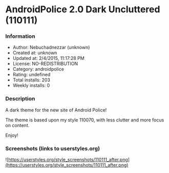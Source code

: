 # AndroidPolice 2.0 Dark Uncluttered (110111)

### Information
- Author: Nebuchadnezzar (unknown)
- Created at: unknown
- Updated at: 2/4/2015, 11:17:28 PM
- License: NO-REDISTRIBUTION
- Category: androidpolice
- Rating: undefined
- Total installs: 203
- Weekly installs: 0


### Description
A dark theme for the new site of Android Police!

The theme is based upon my style 110070, with less clutter and more focus on content.

Enjoy!


### Screenshots (links to userstyles.org)
![https://userstyles.org/style_screenshots/110111_after.png](https://userstyles.org/style_screenshots/110111_after.png)


